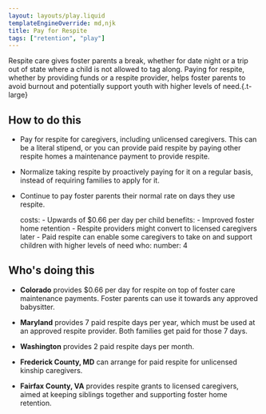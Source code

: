 ```yaml
---
layout: layouts/play.liquid
templateEngineOverride: md,njk
title: Pay for Respite
tags: ["retention", "play"]
---
```


Respite care gives foster parents a break, whether for date night or a trip out of state where a child is not allowed to tag along. Paying for respite, whether by providing funds or a respite provider, helps foster parents to avoid burnout and potentially support youth with higher levels of need.{.t-large}

## How to do this

* Pay for respite for caregivers, including unlicensed caregivers. This can be a literal stipend, or you can provide paid respite by paying other respite homes a maintenance payment to provide respite.

* Normalize taking respite by proactively paying for it on a regular basis, instead of requiring families to apply for it.

* Continue to pay foster parents their normal rate on days they use respite.

  costs:
      - Upwards of $0.66 per day per child
    benefits:
      - Improved foster home retention
      - Respite providers might convert to licensed caregivers later
      - Paid respite can enable some caregivers to take on and support children with higher levels of need
    who:
      number: 4

## Who's doing this

* **Colorado** provides $0.66 per day for respite on top of foster care maintenance payments. Foster parents can use it towards any approved babysitter.

* **Maryland** provides 7 paid respite days per year, which must be used at an approved respite provider. Both families get paid for those 7 days.

* **Washington** provides 2 paid respite days per month.

* **Frederick County, MD** can arrange for paid respite for unlicensed kinship caregivers.

* **Fairfax County, VA** provides respite grants to licensed caregivers, aimed at keeping siblings together and supporting foster home retention.
